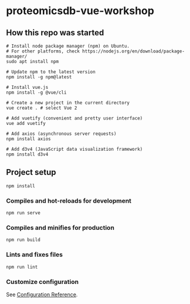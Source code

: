 # proteomicsdb-vue-workshop


## How this repo was started

```
# Install node package manager (npm) on Ubuntu.
# For other platforms, check https://nodejs.org/en/download/package-manager/
sudo apt install npm 

# Update npm to the latest version
npm install -g npm@latest

# Install vue.js
npm install -g @vue/cli

# Create a new project in the current directory
vue create . # select Vue 2

# Add vuetify (convenient and pretty user interface)
vue add vuetify

# Add axios (asynchronous server requests)
npm install axios

# Add d3v4 (JavaScript data visualization framework)
npm install d3v4
```

## Project setup
```
npm install
```

### Compiles and hot-reloads for development
```
npm run serve
```

### Compiles and minifies for production
```
npm run build
```

### Lints and fixes files
```
npm run lint
```

### Customize configuration
See [Configuration Reference](https://cli.vuejs.org/config/).
